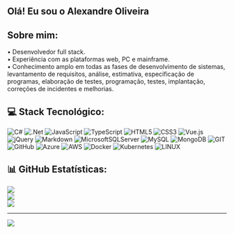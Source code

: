 ## Olá! Eu sou o Alexandre Oliveira

## Sobre mim:
• Desenvolvedor full stack.<br>
• Experiência com as plataformas web, PC e mainframe.<br>
• Conhecimento amplo em todas as fases de desenvolvimento de sistemas, levantamento de requisitos, análise, estimativa, especificação de programas, elaboração de testes, programação, testes, implantação, correções de incidentes e melhorias.

## 💻 Stack Tecnológico:
![C#](https://img.shields.io/badge/c%23-%23239120.svg?style=flat-square&logo=c-sharp&logoColor=white)
![.Net](https://img.shields.io/badge/.NET-5C2D91?style=flat-square&logo=.net&logoColor=white)
![JavaScript](https://img.shields.io/badge/javascript-%23323330.svg?style=flat-square&logo=javascript&logoColor=%23F7DF1E)
![TypeScript](https://img.shields.io/badge/typescript-%23007ACC.svg?style=flat-square&logo=typescript&logoColor=white)
![HTML5](https://img.shields.io/badge/html5-%23E34F26.svg?style=flat-square&logo=html5&logoColor=white)
![CSS3](https://img.shields.io/badge/css3-%231572B6.svg?style=flat-square&logo=css3&logoColor=white)
![Vue.js](https://img.shields.io/badge/vuejs-%2335495e.svg?style=flat-square&logo=vuedotjs&logoColor=%234FC08D)
![jQuery](https://img.shields.io/badge/jquery-%230769AD.svg?style=flat-square&logo=jquery&logoColor=white)
![Markdown](https://img.shields.io/badge/markdown-%23000000.svg?style=flat-square&logo=markdown&logoColor=white)
![MicrosoftSQLServer](https://img.shields.io/badge/Microsoft%20SQL%20Sever-CC2927?style=flat-square&logo=microsoft%20sql%20server&logoColor=white)
![MySQL](https://img.shields.io/badge/mysql-%2300f.svg?style=flat-square&logo=mysql&logoColor=white)
![MongoDB](https://img.shields.io/badge/MongoDB-%234ea94b.svg?style=flat-square&logo=mongodb&logoColor=white)
![GIT](https://img.shields.io/badge/Git-fc6d26?style=flat-square&logo=git&logoColor=white)
![GitHub](https://img.shields.io/badge/GitHub-%23121011.svg?style=flat-square&logo=github&logoColor=white)
![Azure](https://img.shields.io/badge/azure-%230072C6.svg?style=flat-square&logo=azure-devops&logoColor=white)
![AWS](https://img.shields.io/badge/AWS-%23FF9900.svg?style=flat-square&logo=amazon-aws&logoColor=white)
![Docker](https://img.shields.io/badge/docker-%230db7ed.svg?style=flat-square&logo=docker&logoColor=white)
![Kubernetes](https://img.shields.io/badge/kubernetes-%23326ce5.svg?style=flat-square&logo=kubernetes&logoColor=white)
![LINUX](https://img.shields.io/badge/Linux-FCC624?style=flat-square&logo=linux&logoColor=black)

## 📊 GitHub Estatísticas:
![](https://github-readme-stats.vercel.app/api?username=alepoliveira&theme=dark&hide_border=true&include_all_commits=true&count_private=true)<br/>
![](https://github-readme-streak-stats.herokuapp.com/?user=alepoliveira&theme=dark&hide_border=true)<br/>
![](https://github-readme-stats.vercel.app/api/top-langs/?username=alepoliveira&theme=dark&hide_border=true&include_all_commits=true&count_private=true&layout=compact)

---
[![](https://visitcount.itsvg.in/api?id=alepoliveira&icon=5&color=12)](https://visitcount.itsvg.in)

<!-- Proudly created with GPRM ( https://gprm.itsvg.in ) -->
